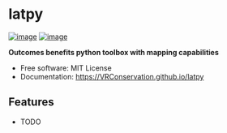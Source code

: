 # latpy


[![image](https://img.shields.io/pypi/v/latpy.svg)](https://pypi.python.org/pypi/latpy)
[![image](https://img.shields.io/conda/vn/conda-forge/latpy.svg)](https://anaconda.org/conda-forge/latpy)


**Outcomes benefits python toolbox with mapping capabilities**


-   Free software: MIT License
-   Documentation: https://VRConservation.github.io/latpy
    

## Features

-   TODO
